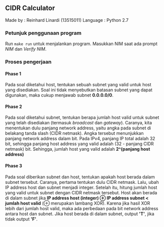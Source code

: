 ## CIDR Calculator

Made by : Reinhard Linardi (13515011)
Language : Python 2.7 

### Petunjuk penggunaan program

Run `make run` untuk menjalankan program. Masukkan NIM saat ada prompt *NIM* dan *Verify NIM*.

### Proses pengerjaan

#### Phase 1
Pada soal diketahui host, tentukan sebuah subnet yang valid untuk host yang disediakan. Soal ini tidak menyebutkan batasan subnet yang dapat digunakan, maka cukup menjawab subnet **0.0.0.0/0**.

#### Phase 2
Pada soal diketahui subnet, tentukan berapa jumlah host valid untuk subnet yang telah disediakan (termasuk *broadcast* dan *gateway*). Caranya, kita menentukan dulu panjang network address, yaitu angka pada subnet di belakang tanda slash (CIDR netmask). Angka tersebut menunjukkan panjang network address dalam bit. Pada IPv4, panjang IP total adalah 32 bit, sehingga panjang host address yang valid adalah (32 - panjang CIDR netmask) bit. Sehingga, jumlah host yang valid adalah **2^(panjang host address)**

#### Phase 3
Pada soal diberikan subnet dan host, tentukan apakah host berada dalam subnet tersebut. Caranya, pertama tentukan dulu CIDR netmask.  Lalu, ubah IP address host dan subnet menjadi integer. Setelah itu, hitung jumlah host yang valid untuk subnet dengan CIDR netmask tersebut. Host akan berada di dalam subnet jika **IP address host (integer) ⊕ IP address subnet < jumlah host valid** (⊕ merupakan lambang XOR). Karena jika hasil XOR lebih dari jumlah host valid, maka ada perbedaan pada bit network address antara host dan subnet. Jika host berada di dalam subnet, output **'T'**, jika tidak output **'F'**.